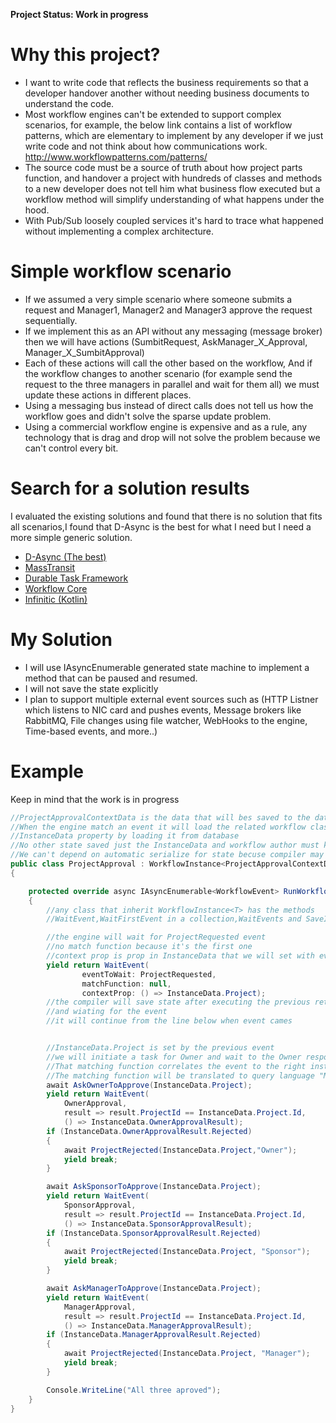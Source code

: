 **Project Status: Work in progress**

# Why this project?
* I want to write code that reflects the business requirements so that a developer handover another without needing business documents to understand the code.
* Most workflow engines can't be extended to support complex scenarios, for example, the below link contains a list of workflow patterns, which are elementary to implement by any developer if we just write code and not think about how communications work.
	http://www.workflowpatterns.com/patterns/
* The source code must be a source of truth about how project parts function, and handover a project with hundreds of classes and methods to a new developer does not tell him what business flow executed but a workflow method will simplify understanding of what happens under the hood.
*  With Pub/Sub loosely coupled services it's hard to trace what happened without implementing a complex architecture.


# Simple workflow scenario 
* If we assumed a very simple scenario where someone submits a request and Manager1, Manager2 and Manager3 approve the request sequentially.
* If we implement this as an API without any messaging (message broker) then we will have actions (SumbitRequest, AskManager_X_Approval, Manager_X_SumbitApproval)
* Each of these actions will call the other based on the workflow, And if the workflow changes to another scenario (for example send the request to the three managers in parallel and wait for them all) we must update these actions in different places.
* Using a messaging bus instead of direct calls does not tell us how the workflow goes and didn't solve the sparse update problem.
* Using a commercial workflow engine is expensive and as a rule, any technology that is drag and drop will not solve the problem because we can't control every bit.

# Search for a solution results
I evaluated the existing solutions and found that there is no solution that fits all scenarios,I found that D-Async is the best for what I need but I need a more simple generic solution.
* [D-Async (The best)](https://github.com/Dasync/Dasync)
* [MassTransit](https://masstransit-project.com/)
* [Durable Task Framework](https://github.com/Azure/durabletask)
* [Workflow Core](https://github.com/danielgerlag/workflow-core)
* [Infinitic (Kotlin)](https://github.com/infiniticio/infinitic)

# My Solution 
* I will use IAsyncEnumerable generated state machine to implement a method that can be paused and resumed.
* I will not save the state explicitly 
* I plan to support multiple external event sources such as (HTTP Listner which listens to NIC card and pushes events, Message brokers like RabbitMQ, File changes using file watcher, WebHooks to the engine, Time-based events, and more..)

# Example
Keep in mind that the work is in progress
```C#
//ProjectApprovalContextData is the data that will bes saved to the database 
//When the engine match an event it will load the related workflow class and set the 
//InstanceData property by loading it from database
//No other state saved just the InstanceData and workflow author must keep that in mind
//We can't depend on automatic serialize for state becuse compiler may remove fields and variables we defined
public class ProjectApproval : WorkflowInstance<ProjectApprovalContextData>
{

    protected override async IAsyncEnumerable<WorkflowEvent> RunWorkflow()
    {
        //any class that inherit WorkflowInstance<T> has the methods
        //WaitEvent,WaitFirstEvent in a collection,WaitEvents and SaveInstanceData

        //the engine will wait for ProjectRequested event
        //no match function because it's the first one
        //context prop is prop in InstanceData that we will set with event result data
        yield return WaitEvent(
                eventToWait: ProjectRequested,
                matchFunction: null,
                contextProp: () => InstanceData.Project);
        //the compiler will save state after executing the previous return
        //and wiating for the event
        //it will continue from the line below when event cames


        //InstanceData.Project is set by the previous event
        //we will initiate a task for Owner and wait to the Owner response
        //That matching function correlates the event to the right instance
        //The matching function will be translated to query language "MongoDB query for example" by the engine to search the active instance.
        await AskOwnerToApprove(InstanceData.Project);
        yield return WaitEvent(
            OwnerApproval,
            result => result.ProjectId == InstanceData.Project.Id,
            () => InstanceData.OwnerApprovalResult);
        if (InstanceData.OwnerApprovalResult.Rejected)
        {
            await ProjectRejected(InstanceData.Project,"Owner");
            yield break;
        }

        await AskSponsorToApprove(InstanceData.Project);
        yield return WaitEvent(
            SponsorApproval,
            result => result.ProjectId == InstanceData.Project.Id,
            () => InstanceData.SponsorApprovalResult);
        if (InstanceData.SponsorApprovalResult.Rejected)
        {
            await ProjectRejected(InstanceData.Project, "Sponsor");
            yield break;
        }

        await AskManagerToApprove(InstanceData.Project);
        yield return WaitEvent(
            ManagerApproval,
            result => result.ProjectId == InstanceData.Project.Id,
            () => InstanceData.ManagerApprovalResult);
        if (InstanceData.ManagerApprovalResult.Rejected)
        {
            await ProjectRejected(InstanceData.Project, "Manager");
            yield break;
        }

        Console.WriteLine("All three aproved");
    }
}
```

